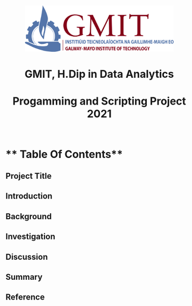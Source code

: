 

<p align="center">
  <img src="GMIT_logo.jpg" width="400" />
</p>


<H1 align="center"> GMIT, H.Dip in Data Analytics  </H1>
<H1 align="center"> Progamming and Scripting Project 2021 </H1>
<br/>



# ** Table Of Contents** 
## Project Title
## Introduction
## Background 
## Investigation
## Discussion
## Summary
## Reference

<br/>





































